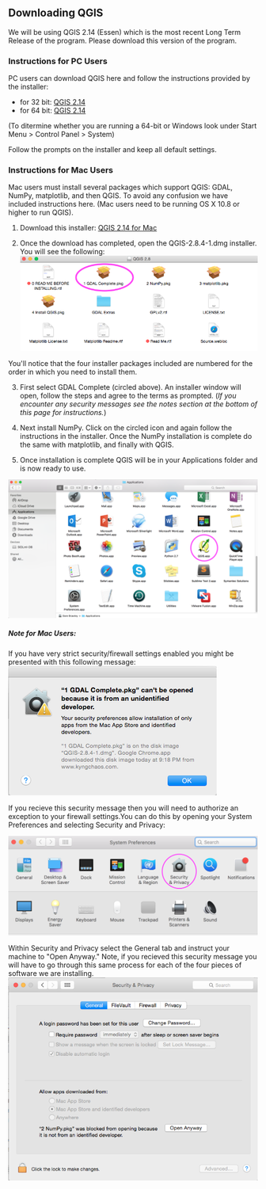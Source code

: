 ## Downloading QGIS

We will be using QGIS 2.14 (Essen) which is the most recent Long Term Release of the program. Please download this version of the program. 

### Instructions for PC Users
PC users can download QGIS here and follow the instructions provided by the installer:

* for 32 bit: [QGIS 2.14](http://qgis.org/downloads/QGIS-OSGeo4W-2.14.10-1-Setup-x86.exe)
* for 64 bit: [QGIS 2.14](http://qgis.org/downloads/QGIS-OSGeo4W-2.14.10-1-Setup-x86_64.exe)

(To ditermine whether you are running a 64-bit or Windows look under Start Menu > Control Panel > System)

Follow the prompts on the installer and keep all default settings. 

### Instructions for Mac Users
Mac users must install several packages which support QGIS: GDAL, NumPy, matplotlib, and then QGIS. To avoid any confusion we have included instructions here. (Mac users need to be running OS X 10.8 or higher to run QGIS). 

1. Download this installer: [QGIS 2.14 for Mac](http://www.kyngchaos.com/files/software/qgis/QGIS-2.14.10-1.dmg)

2. Once the download has completed, open the QGIS-2.8.4-1.dmg installer. You will see the following: 
 ![img](https://github.com/CenterForSpatialResearch/MappingForTheUrbanHumanities/blob/master/Resources/Images/InstallMac01-a.png)

 You'll notice that the four installer packages included are numbered for the order in which you need to install them. 

3. First select GDAL Complete (circled above). An installer window will open, follow the steps and agree to the terms as prompted. (*If you encounter any security messages see the notes section at the bottom of this page for instructions.*)
 
4. Next install NumPy. Click on the circled icon and again follow the instructions in the installer. Once the NumPy installation is complete do the same with matplotlib, and finally with QGIS. 

5. Once installation is complete QGIS will be in your Applications folder and is now ready to use. 

![img](https://github.com/CenterForSpatialResearch/MappingForTheUrbanHumanities/blob/master/Resources/Images/InstallMac11.png)

##### Note for Mac Users: 
If you have very strict security/firewall settings enabled you might be presented with this following message: 
  ![img](https://github.com/CenterForSpatialResearch/MappingForTheUrbanHumanities/blob/master/Resources/Images/InstallMac02.png)

 If you recieve this security message then you will need to authorize an exception to your firewall settings.You can do this by opening your System Preferences and selecting Security and Privacy:

  ![img](https://github.com/CenterForSpatialResearch/MappingForTheUrbanHumanities/blob/master/Resources/Images/InstallMac03.png)

 Within Security and Privacy select the General tab and instruct your machine to "Open Anyway." Note, if you recieved this security message you will have to go through this same process for each of the four pieces of software we are installing. 
 	![img](https://github.com/CenterForSpatialResearch/MappingForTheUrbanHumanities/blob/master/Resources/Images/InstallMac07.png)